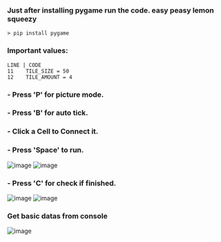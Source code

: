 ### Just after installing pygame run the code. easy peasy lemon squeezy
```
> pip install pygame
```

### Important values:
```
LINE | CODE
11    TILE_SIZE = 50
12    TILE_AMOUNT = 4
```

### - Press 'P' for picture mode.
### - Press 'B' for auto tick.
### - Click a Cell to Connect it.
### - Press 'Space' to run.
![image](https://github.com/Duiccni/Lime-Maze-Creator/assets/143947543/49d10e99-af79-4ddf-8361-2c508a03ea89)
![image](https://github.com/Duiccni/Lime-Maze-Creator/assets/143947543/c11a81c2-4358-4b0e-941d-8e75f6da7ec1)

### - Press 'C' for check if finished.
![image](https://github.com/Duiccni/Lime-Maze-Creator/assets/143947543/1ae3cad3-fc9f-45b1-8c5e-532ea5c9c183)
![image](https://github.com/Duiccni/Lime-Maze-Creator/assets/143947543/9980b3f3-bcab-4e0d-b10e-2eaa7a0d9dae)

### Get basic datas from console
![image](https://github.com/Duiccni/Lime-Maze-Creator/assets/143947543/e74cd368-8ee4-4c1e-a1be-c191c761a589)
